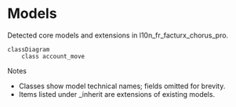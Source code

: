 # Models

Detected core models and extensions in l10n_fr_facturx_chorus_pro.

```mermaid
classDiagram
    class account_move
```

Notes
- Classes show model technical names; fields omitted for brevity.
- Items listed under _inherit are extensions of existing models.
